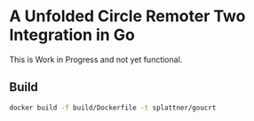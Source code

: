 # A Unfolded Circle Remoter Two Integration in Go

This is Work in Progress and not yet functional.

## Build

```bash
docker build -f build/Dockerfile -t splattner/goucrt
```
